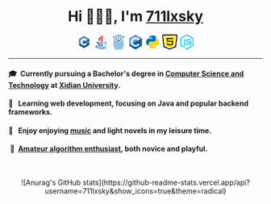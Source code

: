<!-- 总起 -->
<div style="text-align: center;">
    <h1>Hi 👨🏻‍💻, I'm <a href= "https://711lxsky.github.io/">711lxsky</a></h1>
</div>

<div style="text-align: center;">
    <img src="https://raw.githubusercontent.com/711lxsky/filesOnGithub/master/C++.png" width="30"/>
    <img src="https://raw.githubusercontent.com/711lxsky/filesOnGithub/master/java.png" width="30"/> 
    <img src="https://raw.githubusercontent.com/711lxsky/filesOnGithub/master/golang.png" width="30"/>
    <img src="https://raw.githubusercontent.com/711lxsky/filesOnGithub/master/c language.png" width="30"/>
    <img src="https://raw.githubusercontent.com/711lxsky/filesOnGithub/master/Python.png" width="30"/> 
    <img src="https://raw.githubusercontent.com/711lxsky/filesOnGithub/master/HTML5.png" width="30"/>
    <img src="https://raw.githubusercontent.com/711lxsky/filesOnGithub/master/javascript.png" width="30"/> 
</div>
<hr>

<div style="text-align: start;">
    <h4> 🎓 &nbsp;Currently pursuing a Bachelor's degree in <a href = "https://zh.wikipedia.org/wiki/%E8%AE%A1%E7%AE%97%E6%9C%BA%E7%A7%91%E5%AD%A6">Computer Science and Technology</a> at <a href="https://www.xidian.edu.cn/">Xidian University</a>.</h4>
    <h4>🧐 &nbsp; Learning web development, focusing on Java and popular backend frameworks.</h4>
    <h4>📜 &nbsp; Enjoy enjoying <a href="https://music.163.com/#/user/home?id=1508030433">music</a> and light novels in my leisure time.</h4>
    <h4>&nbsp;📐 &nbsp;<a href="https://leetcode.cn/u/er-yi-ed/">Amateur algorithm enthusiast</a>, both novice and playful.</h4>

</div>

<br>
<div style="text-align: center;">
    <p>![Anurag's GitHub stats](https://github-readme-stats.vercel.app/api?username=711lxsky&show_icons=true&theme=radical)</p>
</div>


<!--
**711lxsky/711lxsky** is a ✨ _special_ ✨ repository because its `README.md` (this file) appears on your GitHub profile.

Here are some ideas to get you started:

- 🔭 I’m currently working on ...
- 🌱 I’m currently learning ...
- 👯 I’m looking to collaborate on ...
- 🤔 I’m looking for help with ...
- 💬 Ask me about ...
- 📫 How to reach me: ...
- 😄 Pronouns: ...
- ⚡ Fun fact: ...
-->

